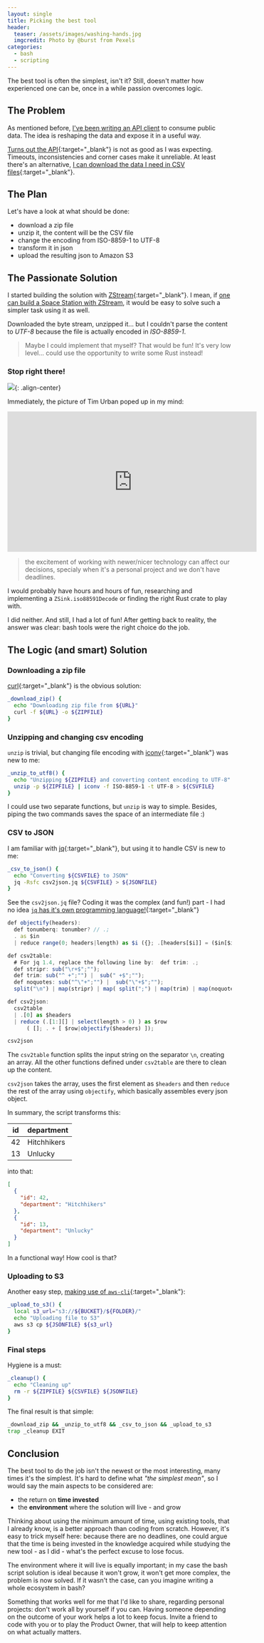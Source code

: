 ```yaml
---
layout: single
title: Picking the best tool
header:
  teaser: /assets/images/washing-hands.jpg
  imgcredit: Photo by @burst from Pexels
categories:
  - bash
  - scripting
---
```


The best tool is often the simplest, isn't it? Still, doesn't matter how experienced one can be, once in a while passion overcomes logic.

## The Problem

As mentioned before, [I've been writing an API client](/2020/04/20/zio-http4s-a-simple-api-client/) to consume public data. The idea is reshaping the data and expose it in a useful way.

[Turns out the API](http://www.transparencia.gov.br/swagger-ui.html){:target="_blank"} is not as good as I was expecting. Timeouts, inconsistencies and corner cases make it unreliable. At least there's an alternative, [I can download the data I need in CSV files](http://portaltransparencia.gov.br/download-de-dados){:target="_blank"}.

## The Plan

Let's have a look at what should be done:

- download a zip file
- unzip it, the content will be the CSV file
- change the encoding from ISO-8859-1 to UTF-8
- transform it in json
- upload the resulting json to Amazon S3

## The Passionate Solution

I started building the solution with [ZStream](https://zio.dev/docs/datatypes/datatypes_stream){:target="_blank"}. I mean, if [one can build a Space Station with ZStream](/2020/05/04/deathstar-zio-stream/), it would be easy to solve such a simpler task using it as well.

Downloaded the byte stream, unzipped it... but I couldn't parse the content to *UTF-8* because the file is actually encoded in *ISO-8859-1*.

> Maybe I could implement that myself? That would be fun! It's very low level... could use the opportunity to write some Rust instead!

### Stop right there!

![](/assets/images/stop.png){: .align-center}

Immediately, the picture of Tim Urban poped up in my mind:

<iframe width="560" height="315" src="https://www.youtube.com/embed/arj7oStGLkU" frameborder="0" allow="accelerometer; autoplay; encrypted-media; gyroscope; picture-in-picture" allowfullscreen></iframe>

> the excitement of working with newer/nicer technology can affect our decisions, specialy when it's a personal project and we don't have deadlines.

I would probably have hours and hours of fun, researching and implementing a `ZSink.iso88591Decode` or finding the right Rust crate to play with.

I did neither. And still, I had a lot of fun! After getting back to reality, the answer was clear: bash tools were the right choice do the job.

## The Logic (and smart) Solution

### Downloading a zip file

[curl](https://curl.haxx.se/){:target="_blank"} is the obvious solution:

```bash
_download_zip() {
  echo "Downloading zip file from ${URL}"
  curl -f ${URL} -o ${ZIPFILE}
}
```

### Unzipping and changing csv encoding

`unzip` is trivial, but changing file encoding with [iconv](https://www.gnu.org/savannah-checkouts/gnu/libiconv/documentation/libiconv-1.15/iconv.1.html){:target="_blank"} was new to me:

```bash
_unzip_to_utf8() {
  echo "Unzipping ${ZIPFILE} and converting content encoding to UTF-8"
  unzip -p ${ZIPFILE} | iconv -f ISO-8859-1 -t UTF-8 > ${CSVFILE}
}
```

I could use two separate functions, but `unzip` is way to simple. Besides, piping the two commands saves the space of an intermediate file :)

### CSV to JSON

I am familiar with [jq](https://stedolan.github.io/jq/){:target="_blank"}, but using it to handle CSV is new to me:

```bash
_csv_to_json() {
  echo "Converting ${CSVFILE} to JSON"
  jq -Rsfc csv2json.jq ${CSVFILE} > ${JSONFILE}
}
```

See the `csv2json.jq` file? Coding it was the complex (and fun!) part - I had no idea [`jq` has it's own programming language!](https://github.com/stedolan/jq/wiki/jq-Language-Description#the-jq-language){:target="_blank"}

```javascript
def objectify(headers):
  def tonumberq: tonumber? // .;
  . as $in
  | reduce range(0; headers|length) as $i ({}; .[headers[$i]] = ($in[$i] | tonumberq) );

def csv2table:
  # For jq 1.4, replace the following line by:  def trim: .;
  def stripr: sub("\r+$";"");
  def trim: sub("^ +";"") |  sub(" +$";"");
  def noquotes: sub("^\"+";"") |  sub("\"+$";"");
  split("\n") | map(stripr) | map( split(";") | map(trim) | map(noquotes) );

def csv2json:
  csv2table
  | .[0] as $headers
  | reduce (.[1:][] | select(length > 0) ) as $row
      ( []; . + [ $row|objectify($headers) ]);

csv2json
```

The `csv2table` function splits the input string on the separator `\n`, creating an array. All the other functions defined under `csv2table` are there to clean up the content.

`csv2json` takes the array, uses the first element as `$headers` and then `reduce` the rest of the array using `objectify`, which basically assembles every json object.

In summary, the script transforms this:

|id|department|
|----|-------|
|42|Hitchhikers|
|13|Unlucky|

into that:

```json
[
  {
    "id": 42,
    "department": "Hitchhikers"
  },
  {
    "id": 13,
    "department": "Unlucky"
  }
]
```

In a functional way! How cool is that?

### Uploading to S3

Another easy step, [making use of `aws-cli`](https://aws.amazon.com/cli/){:target="_blank"}:

```bash
_upload_to_s3() {
  local s3_url="s3://${BUCKET}/${FOLDER}/"
  echo "Uploading file to S3"
  aws s3 cp ${JSONFILE} ${s3_url}
}
```

### Final steps

Hygiene is a must:

```bash
_cleanup() {
  echo "Cleaning up"
  rm -r ${ZIPFILE} ${CSVFILE} ${JSONFILE}
}
```

The final result is that simple:

```bash
_download_zip && _unzip_to_utf8 && _csv_to_json && _upload_to_s3
trap _cleanup EXIT
```

## Conclusion

The best tool to do the job isn't the newest or the most interesting, many times it's the simplest. It's hard to define what *"the simplest mean"*, so I would say the main aspects to be considered are:

- the return on **time invested**
- the **environment** where the solution will live - and grow

Thinking about using the minimum amount of time, using existing tools, that I already know, is a better approach than coding from scratch. However, it's easy to trick myself here: because there are no deadlines, one could argue that the time is being invested in the knowledge acquired while studying the new tool - as I did - what's the perfect excuse to lose focus.

The environment where it will live is equally important; in my case the bash script solution is ideal because it won't grow, it won't get more complex, the problem is now solved. If it wasn't the case, can you imagine writing a whole ecosystem in bash?

Something that works well for me that I'd like to share, regarding personal projects: don't work all by yourself if you can. Having someone depending on the outcome of your work helps a lot to keep focus. Invite a friend to code with you or to play the Product Owner, that will help to keep attention on what actually matters.
